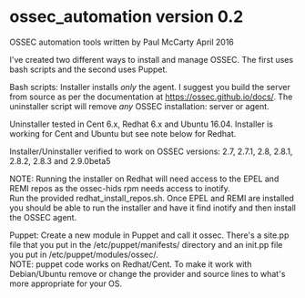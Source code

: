# ossec_automation version 0.2

OSSEC automation tools written by Paul McCarty April 2016

I've created two different ways to install and manage OSSEC.  The first uses bash scripts and the second uses Puppet.

Bash scripts:
Installer installs *only* the agent.  I suggest you build the server from source as per the documentation at https://ossec.github.io/docs/.  The uninstaller script will remove *any* OSSEC installation:  server or agent.

Uninstaller tested in Cent 6.x, Redhat 6.x and Ubuntu 16.04.  Installer is working for Cent and Ubuntu but see note below for Redhat.

Installer/Uninstaller verified to work on OSSEC versions:
2.7, 2.7.1, 2.8, 2.8.1, 2.8.2, 2.8.3 and 2.9.0beta5

NOTE: Running the installer on Redhat will need access to the EPEL and REMI repos as the ossec-hids rpm needs access to inotify.  
Run the provided redhat_install_repos.sh.  Once EPEL and REMI are installed you should be able to run the installer and have it find inotify and then install the OSSEC agent.

Puppet:
Create a new module in Puppet and call it ossec.  There's a site.pp file that you put in the /etc/puppet/manifests/ directory and an init.pp file you put in /etc/puppet/modules/ossec/.  
NOTE: puppet code works on Redhat/Cent.  To make it work with Debian/Ubuntu remove or change the provider and source lines to what's more appropriate for your OS.

